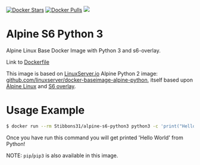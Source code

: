 [![Docker Stars](https://img.shields.io/docker/stars/Stibbons31/alpine-s6-python3.svg?style=flat-square)](https://hub.docker.com/r/Stibbons31/alpine-s6-python3/)
[![Docker Pulls](https://img.shields.io/docker/pulls/Stibbons31/alpine-s6-python3.svg?style=flat-square)](https://hub.docker.com/r/Stibbons31/alpine-s6-python3/)
[![](https://images.microbadger.com/badges/image/Stibbons31/alpine-s6-python3.svg)](http://microbadger.com/images/Stibbons31/alpine-s6-python3 "Get your own image badge on microbadger.com")

# Alpine S6 Python 3

Alpine Linux Base Docker Image with Python 3 and s6-overlay.

Link to [Dockerfile](https://github.com/Stibbons/docker-alpine-s6-python3/blob/master/Dockerfile)

This image is based on [LinuxServer.io](https://www.linuxserver.io/) Alpine Python 2 image: [github.com/linuxserver/docker-baseimage-alpine-python](https://github.com/linuxserver/docker-baseimage-alpine-python), itself based upon [Alpine Linux](https://hub.docker.com/_/alpine/) and [S6 overlay](https://github.com/just-containers/s6-overlay).

# Usage Example

```bash
$ docker run --rm Stibbons31/alpine-s6-python3 python3 -c 'print("Hello World")'
```

Once you have run this command you will get printed 'Hello World' from Python!

NOTE: `pip`/`pip3` is also available in this image.
